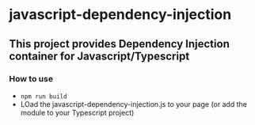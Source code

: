 # javascript-dependency-injection

## This project provides Dependency Injection container for Javascript/Typescript

### How to use
* `npm run build`
* LOad the javascript-dependency-injection.js to your page (or add the module to your Typescript project)